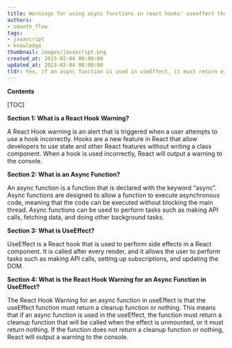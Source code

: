 ```yaml
---
title: Warnings for using async functions in react hooks' useeffect the useeffect function must either return a cleanup function or nothing
authors:
- smooth_flow
tags:
- javascript
- knowledge
thumbnail: images/javascript.png
created_at: 2023-02-04 00:00:00
updated_at: 2023-02-04 00:00:00
tldr: Yes, if an async function is used in useEffect, it must return either a cleanup function or nothing.
---
```


**Contents**

[TOC]

**Section 1: What is a React Hook Warning?**

A React Hook warning is an alert that is triggered when a user attempts to use a hook incorrectly. Hooks are a new feature in React that allow developers to use state and other React features without writing a class component. When a hook is used incorrectly, React will output a warning to the console. 

**Section 2: What is an Async Function?**

An async function is a function that is declared with the keyword “async”. Async functions are designed to allow a function to execute asynchronous code, meaning that the code can be executed without blocking the main thread. Async functions can be used to perform tasks such as making API calls, fetching data, and doing other background tasks. 

**Section 3: What is UseEffect?**

UseEffect is a React hook that is used to perform side effects in a React component. It is called after every render, and it allows the user to perform tasks such as making API calls, setting up subscriptions, and updating the DOM.

**Section 4: What is the React Hook Warning for an Async Function in UseEffect?**

The React Hook Warning for an async function in useEffect is that the useEffect function must return a cleanup function or nothing. This means that if an async function is used in the useEffect, the function must return a cleanup function that will be called when the effect is unmounted, or it must return nothing. If the function does not return a cleanup function or nothing, React will output a warning to the console.
